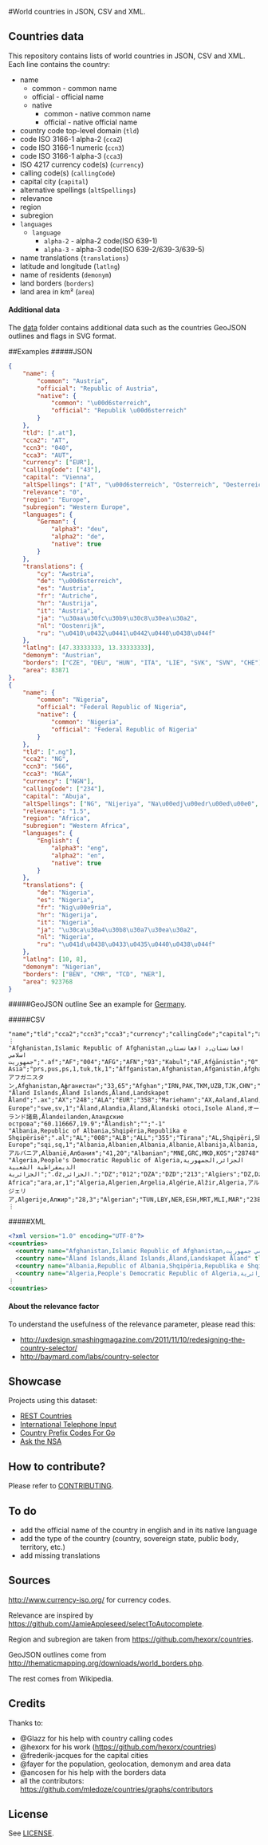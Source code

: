 #World countries in JSON, CSV and XML.
## Countries data
This repository contains lists of world countries in JSON, CSV and XML. Each line contains the country:

 - name
 	 - common - common name
 	 - official - official name
 	 - native
 	 	 - common - native common name
 	 	 - official - native official name
 - country code top-level domain (`tld`)
 - code ISO 3166-1 alpha-2 (`cca2`)
 - code ISO 3166-1 numeric (`ccn3`)
 - code ISO 3166-1 alpha-3 (`cca3`)
 - ISO 4217 currency code(s) (`currency`)
 - calling code(s) (`callingCode`)
 - capital city (`capital`)
 - alternative spellings (`altSpellings`)
 - relevance
 - region
 - subregion
 - `languages`
 	- `language`
 		- `alpha-2` - alpha-2 code(ISO 639-1)
 		- `alpha-3` - alpha-3 code(ISO 639-2/639-3/639-5)
 - name translations (`translations`)
 - latitude and longitude (`latlng`)
 - name of residents (`demonym`)
 - land borders (`borders`)
 - land area in km² (`area`)

#### Additional data
The [data](https://github.com/mledoze/countries/tree/master/data) folder contains additional data such as the countries
GeoJSON outlines and flags in SVG format.

##Examples
#####JSON
```json
{
	"name": {
		"common": "Austria",
		"official": "Republic of Austria",
		"native": {
			"common": "\u00d6sterreich",
			"official": "Republik \u00d6sterreich"
		}
	},
	"tld": [".at"],
	"cca2": "AT",
	"ccn3": "040",
	"cca3": "AUT",
	"currency": ["EUR"],
	"callingCode": ["43"],
	"capital": "Vienna",
	"altSpellings": ["AT", "\u00d6sterreich", "Osterreich", "Oesterreich"],
	"relevance": "0",
	"region": "Europe",
	"subregion": "Western Europe",
	"languages": {
		"German": {
			"alpha3": "deu",
			"alpha2": "de",
			"native": true
		}
	},
	"translations": {
		"cy": "Awstria",
		"de": "\u00d6sterreich",
		"es": "Austria",
		"fr": "Autriche",
		"hr": "Austrija",
		"it": "Austria",
		"ja": "\u30aa\u30fc\u30b9\u30c8\u30ea\u30a2",
		"nl": "Oostenrijk",
		"ru": "\u0410\u0432\u0441\u0442\u0440\u0438\u044f"
	},
	"latlng": [47.33333333, 13.33333333],
	"demonym": "Austrian",
	"borders": ["CZE", "DEU", "HUN", "ITA", "LIE", "SVK", "SVN", "CHE"],
	"area": 83871
},
{
	"name": {
		"common": "Nigeria",
		"official": "Federal Republic of Nigeria",
		"native": {
			"common": "Nigeria",
			"official": "Federal Republic of Nigeria"
		}
	},
	"tld": [".ng"],
	"cca2": "NG",
	"ccn3": "566",
	"cca3": "NGA",
	"currency": ["NGN"],
	"callingCode": ["234"],
	"capital": "Abuja",
	"altSpellings": ["NG", "Nijeriya", "Na\u00edj\u00edr\u00ed\u00e0", "Federal Republic of Nigeria"],
	"relevance": "1.5",
	"region": "Africa",
	"subregion": "Western Africa",
	"languages": {
		"English": {
			"alpha3": "eng",
			"alpha2": "en",
			"native": true
		}
	},
	"translations": {
		"de": "Nigeria",
		"es": "Nigeria",
		"fr": "Nig\u00e9ria",
		"hr": "Nigerija",
		"it": "Nigeria",
		"ja": "\u30ca\u30a4\u30b8\u30a7\u30ea\u30a2",
		"nl": "Nigeria",
		"ru": "\u041d\u0438\u0433\u0435\u0440\u0438\u044f"
	},
	"latlng": [10, 8],
	"demonym": "Nigerian",
	"borders": ["BEN", "CMR", "TCD", "NER"],
	"area": 923768
}
```

#####GeoJSON outline
See an example for [Germany](https://github.com/mledoze/countries/blob/bb61a1cddfefd09ad5c92ad0a1effbfceba39930/data/deu.geo.json).

#####CSV
```csv
"name";"tld";"cca2";"ccn3";"cca3";"currency";"callingCode";"capital";"altSpellings";"relevance";"region";"subregion";"languages";"translations";"latlng";"demonym";"borders";"area"
⋮
"Afghanistan,Islamic Republic of Afghanistan,افغانستان,د افغانستان اسلامي جمهوریت";".af";"AF";"004";"AFG";"AFN";"93";"Kabul";"AF,Afġānistān";"0";"Asia";"Southern Asia";"prs,pus,ps,1,tuk,tk,1";"Affganistan,Afghanistan,Afganistán,Afghanistan,Afganistan,Afghanistan,アフガニスタン,Afghanistan,Афганистан";"33,65";"Afghan";"IRN,PAK,TKM,UZB,TJK,CHN";"652230"
"Åland Islands,Åland Islands,Åland,Landskapet Åland";".ax";"AX";"248";"ALA";"EUR";"358";"Mariehamn";"AX,Aaland,Aland,Ahvenanmaa";"0";"Europe";"Northern Europe";"swe,sv,1";"Åland,Alandia,Åland,Ålandski otoci,Isole Aland,オーランド諸島,Ålandeilanden,Аландские острова";"60.116667,19.9";"Ålandish";"";"-1"
"Albania,Republic of Albania,Shqipëria,Republika e Shqipërisë";".al";"AL";"008";"ALB";"ALL";"355";"Tirana";"AL,Shqipëri,Shqipëria,Shqipnia";"0";"Europe";"Southern Europe";"sqi,sq,1";"Albania,Albanien,Albania,Albanie,Albanija,Albania,アルバニア,Albanië,Албания";"41,20";"Albanian";"MNE,GRC,MKD,KOS";"28748"
"Algeria,People's Democratic Republic of Algeria,الجزائر,الجمهورية الديمقراطية الشعبية الجزائرية";".dz,الجزائر.";"DZ";"012";"DZA";"DZD";"213";"Algiers";"DZ,Dzayer,Algérie";"0";"Africa";"Northern Africa";"ara,ar,1";"Algeria,Algerien,Argelia,Algérie,Alžir,Algeria,アルジェリア,Algerije,Алжир";"28,3";"Algerian";"TUN,LBY,NER,ESH,MRT,MLI,MAR";"2381741"
⋮
```

#####XML
```xml
<?xml version="1.0" encoding="UTF-8"?>
<countries>
  <country name="Afghanistan,Islamic Republic of Afghanistan,افغانستان,د افغانستان اسلامي جمهوریت" tld=".af" cca2="AF" ccn3="004" cca3="AFG" currency="AFN" callingCode="93" capital="Kabul" altSpellings="AF,Afġānistān" relevance="0" region="Asia" subregion="Southern Asia" languages="prs,pus,ps,1,tuk,tk,1" translations="Affganistan,Afghanistan,Afganistán,Afghanistan,Afganistan,Afghanistan,アフガニスタン,Afghanistan,Афганистан" latlng="33,65" demonym="Afghan" borders="IRN,PAK,TKM,UZB,TJK,CHN" area="652230"/>
  <country name="Åland Islands,Åland Islands,Åland,Landskapet Åland" tld=".ax" cca2="AX" ccn3="248" cca3="ALA" currency="EUR" callingCode="358" capital="Mariehamn" altSpellings="AX,Aaland,Aland,Ahvenanmaa" relevance="0" region="Europe" subregion="Northern Europe" languages="swe,sv,1" translations="Åland,Alandia,Åland,Ålandski otoci,Isole Aland,オーランド諸島,Ålandeilanden,Аландские острова" latlng="60.116667,19.9" demonym="Ålandish" borders="" area="-1"/>
  <country name="Albania,Republic of Albania,Shqipëria,Republika e Shqipërisë" tld=".al" cca2="AL" ccn3="008" cca3="ALB" currency="ALL" callingCode="355" capital="Tirana" altSpellings="AL,Shqipëri,Shqipëria,Shqipnia" relevance="0" region="Europe" subregion="Southern Europe" languages="sqi,sq,1" translations="Albania,Albanien,Albania,Albanie,Albanija,Albania,アルバニア,Albanië,Албания" latlng="41,20" demonym="Albanian" borders="MNE,GRC,MKD,KOS" area="28748"/>
  <country name="Algeria,People's Democratic Republic of Algeria,الجزائر,الجمهورية الديمقراطية الشعبية الجزائرية" tld=".dz,الجزائر." cca2="DZ" ccn3="012" cca3="DZA" currency="DZD" callingCode="213" capital="Algiers" altSpellings="DZ,Dzayer,Algérie" relevance="0" region="Africa" subregion="Northern Africa" languages="ara,ar,1" translations="Algeria,Algerien,Argelia,Algérie,Alžir,Algeria,アルジェリア,Algerije,Алжир" latlng="28,3" demonym="Algerian" borders="TUN,LBY,NER,ESH,MRT,MLI,MAR" area="2381741"/>
⋮
<countries>
```

#### About the relevance factor
To understand the usefulness of the relevance parameter, please read this:
- http://uxdesign.smashingmagazine.com/2011/11/10/redesigning-the-country-selector/
- http://baymard.com/labs/country-selector

## Showcase
Projects using this dataset:

- [REST Countries](http://restcountries.eu/)
- [International Telephone Input](http://jackocnr.com/intl-tel-input.html)
- [Country Prefix Codes For Go](https://github.com/relops/prefixes)
- [Ask the NSA](http://askthensa.com/)

## How to contribute?
Please refer to [CONTRIBUTING](https://github.com/mledoze/countries/blob/master/CONTRIBUTING.md).

## To do
 - add the official name of the country in english and in its native language
 - add the type of the country (country, sovereign state, public body, territory, etc.)
 - add missing translations

## Sources
http://www.currency-iso.org/ for currency codes.

Relevance are inspired by https://github.com/JamieAppleseed/selectToAutocomplete.

Region and subregion are taken from https://github.com/hexorx/countries.

GeoJSON outlines come from http://thematicmapping.org/downloads/world_borders.php.

The rest comes from Wikipedia.

## Credits
Thanks to:
 - @Glazz for his help with country calling codes
 - @hexorx for his work (https://github.com/hexorx/countries)
 - @frederik-jacques for the capital cities
 - @fayer for the population, geolocation, demonym and area data
 - @ancosen for his help with the borders data
 - all the contributors: https://github.com/mledoze/countries/graphs/contributors

## License
See [LICENSE](https://github.com/mledoze/countries/blob/master/LICENSE).